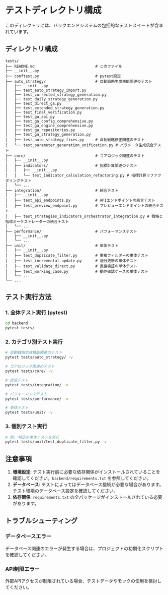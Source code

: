 # テストディレクトリ構成

このディレクトリには、バックエンドシステムの包括的なテストスイートが含まれています。

## ディレクトリ構成

```
tests/
├── README.md                           # このファイル
├── __init__.py
├── conftest.py                         # pytest設定
├── auto_strategy/                      # 自動戦略生成機能関連のテスト
│   ├── __init__.py
│   ├── test_auto_strategy_import.py
│   ├── test_corrected_strategy_generation.py
│   ├── test_daily_strategy_generation.py
│   ├── test_direct_ga.py
│   ├── test_extended_strategy_generation.py
│   ├── test_final_verification.py
│   ├── test_ga_api.py
│   ├── test_ga_config_comprehensive.py
│   ├── test_ga_engine_comprehensive.py
│   ├── test_ga_repositories.py
│   ├── test_ga_strategy_generation.py
│   ├── test_auto_strategy_fixes.py     # 自動戦略修正関連のテスト
│   └── test_parameter_generation_unification.py # パラメータ生成統合テスト
├── core/                               # コアロジック関連のテスト
│   ├── __init__.py
│   ├── indicators/                     # 指標計算関連のテスト
│   │   ├── __init__.py
│   │   └── test_indicator_calculation_refactoring.py # 指標計算リファクタリングテスト
│   └── ...
├── integration/                        # 統合テスト
│   ├── __init__.py
│   ├── test_api_endpoints.py           # APIエンドポイントの統合テスト
│   ├── test_preview_endpoint.py        # プレビューエンドポイントの統合テスト
│   ├── test_strategies_indicators_orchestrator_integration.py # 戦略と指標オーケストレーターの統合テスト
│   └── ...
├── performance/                        # パフォーマンステスト
│   ├── __init__.py
│   └── ...
├── unit/                               # 単体テスト
│   ├── __init__.py
│   ├── test_duplicate_filter.py        # 重複フィルターの単体テスト
│   ├── test_incremental_update.py      # 増分更新の単体テスト
│   ├── test_validate_direct.py         # 直接検証の単体テスト
│   ├── test_working_case.py            # 動作確認ケースの単体テスト
│   └── ...
└── ...
```

## テスト実行方法

### 1. 全体テスト実行 (pytest)
```bash
cd backend
pytest tests/
```

### 2. カテゴリ別テスト実行
```bash
# 自動戦略生成機能関連のテスト
pytest tests/auto_strategy/ -v

# コアロジック関連のテスト
pytest tests/core/ -v

# 統合テスト
pytest tests/integration/ -v

# パフォーマンステスト
pytest tests/performance/ -v

# 単体テスト
pytest tests/unit/ -v
```

### 3. 個別テスト実行
```bash
# 例: 特定の単体テストを実行
pytest tests/unit/test_duplicate_filter.py -v
```

## 注意事項

1.  **環境設定**: テスト実行前に必要な依存関係がインストールされていることを確認してください。`backend/requirements.txt` を参照してください。
2.  **データベース**: テストによってはデータベース接続が必要な場合があります。テスト環境のデータベース設定を確認してください。
3.  **依存関係**: `requirements.txt` の全パッケージがインストールされている必要があります。

## トラブルシューティング

### データベースエラー
データベース関連のエラーが発生する場合は、プロジェクトの初期化スクリプトを確認してください。

### API制限エラー
外部APIアクセスが制限されている場合、テストデータやモックの使用を検討してください。